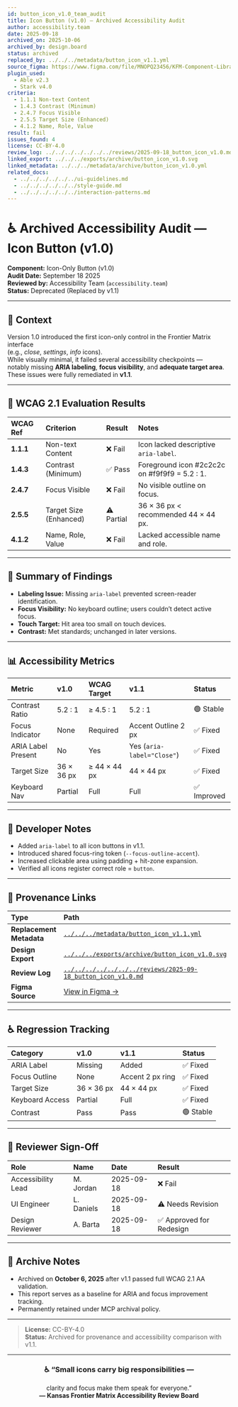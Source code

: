```yaml
---
id: button_icon_v1.0_team_audit
title: Icon Button (v1.0) — Archived Accessibility Audit
author: accessibility.team
date: 2025-09-18
archived_on: 2025-10-06
archived_by: design.board
status: archived
replaced_by: ../../../metadata/button_icon_v1.1.yml
source_figma: https://www.figma.com/file/MNOPQ23456/KFM-Component-Library?node-id=320%3A410
plugin_used:
  - Able v2.3
  - Stark v4.0
criteria:
  - 1.1.1 Non-text Content
  - 1.4.3 Contrast (Minimum)
  - 2.4.7 Focus Visible
  - 2.5.5 Target Size (Enhanced)
  - 4.1.2 Name, Role, Value
result: fail
issues_found: 4
license: CC-BY-4.0
review_log: ../../../../../../../reviews/2025-09-18_button_icon_v1.0.md
linked_export: ../../../exports/archive/button_icon_v1.0.svg
linked_metadata: ../../../metadata/archive/button_icon_v1.0.yml
related_docs:
  - ../../../../../../ui-guidelines.md
  - ../../../../../../style-guide.md
  - ../../../../../../interaction-patterns.md
---
```


# ♿ Archived Accessibility Audit — Icon Button (v1.0)

**Component:** Icon-Only Button (v1.0)  
**Audit Date:** September 18 2025  
**Reviewed by:** Accessibility Team (`accessibility.team`)  
**Status:** Deprecated (Replaced by v1.1)

---

## 🎯 Context

Version 1.0 introduced the first icon-only control in the Frontier Matrix interface  
(e.g., *close*, *settings*, *info* icons).  
While visually minimal, it failed several accessibility checkpoints —  
notably missing **ARIA labeling**, **focus visibility**, and **adequate target area**.  
These issues were fully remediated in **v1.1**.

---

## 🧩 WCAG 2.1 Evaluation Results

| WCAG Ref | Criterion | Result | Notes |
|:--|:--|:--|:--|
| **1.1.1** | Non-text Content | ❌ Fail | Icon lacked descriptive `aria-label`. |
| **1.4.3** | Contrast (Minimum) | ✅ Pass | Foreground icon #2c2c2c on #f9f9f9 = 5.2 : 1. |
| **2.4.7** | Focus Visible | ❌ Fail | No visible outline on focus. |
| **2.5.5** | Target Size (Enhanced) | ⚠️ Partial | 36 × 36 px < recommended 44 × 44 px. |
| **4.1.2** | Name, Role, Value | ❌ Fail | Lacked accessible name and role. |

---

## 🧮 Summary of Findings

- **Labeling Issue:** Missing `aria-label` prevented screen-reader identification.  
- **Focus Visibility:** No keyboard outline; users couldn’t detect active focus.  
- **Touch Target:** Hit area too small on touch devices.  
- **Contrast:** Met standards; unchanged in later versions.  

---

## 📊 Accessibility Metrics

| Metric | v1.0 | WCAG Target | v1.1 | Status |
|:--|:--|:--|:--|:--|
| Contrast Ratio | 5.2 : 1 | ≥ 4.5 : 1 | 5.2 : 1 | 🟢 Stable |
| Focus Indicator | None | Required | Accent Outline 2 px | ✅ Fixed |
| ARIA Label Present | No | Yes | Yes (`aria-label="Close"`) | ✅ Fixed |
| Target Size | 36 × 36 px | ≥ 44 × 44 px | 44 × 44 px | ✅ Fixed |
| Keyboard Nav | Partial | Full | Full | ✅ Improved |

---

## 🧠 Developer Notes

- Added `aria-label` to all icon buttons in v1.1.  
- Introduced shared focus-ring token (`--focus-outline-accent`).  
- Increased clickable area using padding + hit-zone expansion.  
- Verified all icons register correct role = `button`.  

---

## 🔗 Provenance Links

| Type | Path |
|:--|:--|
| **Replacement Metadata** | [`../../../metadata/button_icon_v1.1.yml`](../../../metadata/button_icon_v1.1.yml) |
| **Design Export** | [`../../../exports/archive/button_icon_v1.0.svg`](../../../exports/archive/button_icon_v1.0.svg) |
| **Review Log** | [`../../../../../../../reviews/2025-09-18_button_icon_v1.0.md`](../../../../../../../reviews/2025-09-18_button_icon_v1.0.md) |
| **Figma Source** | [View in Figma →](https://www.figma.com/file/MNOPQ23456/KFM-Component-Library?node-id=320%3A410) |

---

## ♿ Regression Tracking

| Category | v1.0 | v1.1 | Status |
|:--|:--|:--|:--|
| ARIA Label | Missing | Added | ✅ Fixed |
| Focus Outline | None | Accent 2 px ring | ✅ Fixed |
| Target Size | 36 × 36 px | 44 × 44 px | ✅ Fixed |
| Keyboard Access | Partial | Full | ✅ Fixed |
| Contrast | Pass | Pass | 🟢 Stable |

---

## 🧩 Reviewer Sign-Off

| Role | Name | Date | Result |
|:--|:--|:--|:--|
| Accessibility Lead | M. Jordan | 2025-09-18 | ❌ Fail |
| UI Engineer | L. Daniels | 2025-09-18 | ⚠️ Needs Revision |
| Design Reviewer | A. Barta | 2025-09-18 | ✅ Approved for Redesign |

---

## 🧾 Archive Notes

- Archived on **October 6, 2025** after v1.1 passed full WCAG 2.1 AA validation.  
- This report serves as a baseline for ARIA and focus improvement tracking.  
- Permanently retained under MCP archival policy.  

---

> **License:** CC-BY-4.0  
> **Status:** Archived for provenance and accessibility comparison with v1.1.  

---

<div align="center">

### ♿ “Small icons carry big responsibilities —  
clarity and focus make them speak for everyone.”  
**— Kansas Frontier Matrix Accessibility Review Board**

</div>
